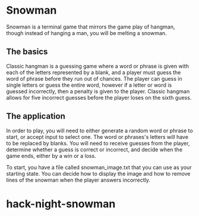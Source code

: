 # Snowman

Snowman is a terminal game that mirrors the game play of hangman, though instead of hanging a man, you will be melting a snowman.

## The basics

Classic hangman is a guessing game where a word or phrase is given with each of the letters represented by a blank, and a player must guess the word of phrase before they run out of chances. The player can guess in single letters or guess the entire word, however if a letter or word is guessed incorrectly, then a penalty is given to the player. Classic hangman allows for five incorrect guesses before the player loses on the sixth guess.

## The application

In order to play, you will need to either generate a random word or phrase to start, or accept input to select one. The word or phrases's letters will have to be replaced by blanks. You will need to receive guesses from the player, determine whether a guess is correct or incorrect, and decide when the game ends, either by a win or a loss.

To start, you have a file called snowman_image.txt that you can use as your starting state. You can decide how to display the image and how to remove lines of the snowman when the player answers incorrectly.
# hack-night-snowman
